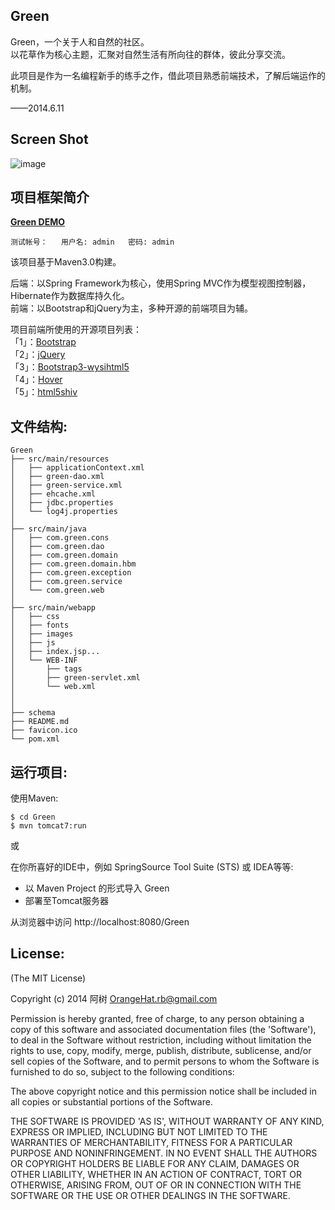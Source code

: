 Green
-------------------
Green，一个关于人和自然的社区。  
以花草作为核心主题，汇聚对自然生活有所向往的群体，彼此分享交流。

此项目是作为一名编程新手的练手之作，借此项目熟悉前端技术，了解后端运作的机制。  

——2014.6.11  

Screen Shot
-------------------
![image](http://orangehat.u.qiniudn.com/Green.png)

项目框架简介
-------------------
**[Green DEMO](HTTP://112.124.114.112:8080/Green/)**

`测试帐号：  
用户名: admin  
密码: admin ` 

该项目基于Maven3.0构建。  

后端：以Spring Framework为核心，使用Spring MVC作为模型视图控制器，Hibernate作为数据库持久化。  
前端：以Bootstrap和jQuery为主，多种开源的前端项目为辅。

项目前端所使用的开源项目列表：  
「1」：[Bootstrap](https://github.com/twbs/bootstrap)  
「2」：[jQuery](http://jquery.com/)  
「3」：[Bootstrap3-wysihtml5](https://github.com/schnawel007/bootstrap3-wysihtml5)  
「4」：[Hover](https://github.com/IanLunn/Hover)   
「5」：[html5shiv](https://github.com/aFarkas/html5shiv)

文件结构:
-------------------	
```
Green
├── src/main/resources
│   ├── applicationContext.xml
│   ├── green-dao.xml   
│   ├── green-service.xml  
│   ├── ehcache.xml
│   ├── jdbc.properties
│   └── log4j.properties             
│             
├── src/main/java
│   ├── com.green.cons
│   ├── com.green.dao  
│   ├── com.green.domain  
│   ├── com.green.domain.hbm
│   ├── com.green.exception
│   ├── com.green.service
│   └── com.green.web
│  
├── src/main/webapp
│   ├── css
│   ├── fonts 
│   ├── images
│   ├── js
│   ├── index.jsp...
│   └── WEB-INF
│       ├── tags
│       ├── green-servlet.xml
│       └── web.xml
│
│
├── schema
├── README.md
├── favicon.ico
└── pom.xml
```

运行项目:
-------------------	
使用Maven:

    $ cd Green
    $ mvn tomcat7:run

或

在你所喜好的IDE中，例如 SpringSource Tool Suite (STS) 或 IDEA等等:

* 以 Maven Project 的形式导入 Green
* 部署至Tomcat服务器

从浏览器中访问 http://localhost:8080/Green


License:
-------------------
(The MIT License)

Copyright (c) 2014 阿树 <OrangeHat.rb@gmail.com>

Permission is hereby granted, free of charge, to any person obtaining
a copy of this software and associated documentation files (the
'Software'), to deal in the Software without restriction, including
without limitation the rights to use, copy, modify, merge, publish,
distribute, sublicense, and/or sell copies of the Software, and to
permit persons to whom the Software is furnished to do so, subject to
the following conditions:

The above copyright notice and this permission notice shall be
included in all copies or substantial portions of the Software.

THE SOFTWARE IS PROVIDED 'AS IS', WITHOUT WARRANTY OF ANY KIND,
EXPRESS OR IMPLIED, INCLUDING BUT NOT LIMITED TO THE WARRANTIES OF
MERCHANTABILITY, FITNESS FOR A PARTICULAR PURPOSE AND NONINFRINGEMENT.
IN NO EVENT SHALL THE AUTHORS OR COPYRIGHT HOLDERS BE LIABLE FOR ANY
CLAIM, DAMAGES OR OTHER LIABILITY, WHETHER IN AN ACTION OF CONTRACT,
TORT OR OTHERWISE, ARISING FROM, OUT OF OR IN CONNECTION WITH THE
SOFTWARE OR THE USE OR OTHER DEALINGS IN THE SOFTWARE.
